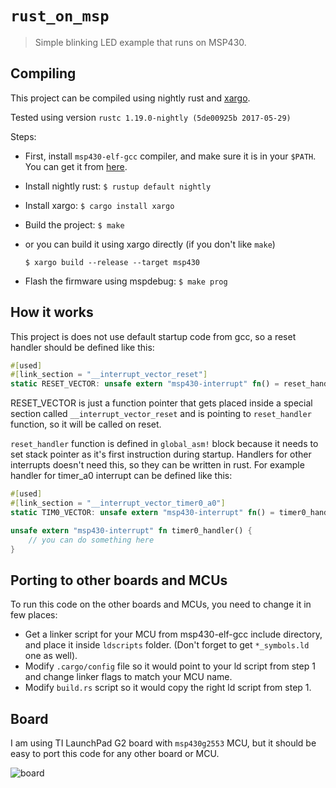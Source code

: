 # `rust_on_msp`

> Simple blinking LED example that runs on MSP430.

## Compiling

This project can be compiled using nightly rust and [xargo](https://github.com/japaric/xargo).

Tested using version `rustc 1.19.0-nightly (5de00925b 2017-05-29)`

Steps:
* First, install `msp430-elf-gcc` compiler, and make sure it is in your `$PATH`.
 You can get it from [here](http://software-dl.ti.com/msp430/msp430_public_sw/mcu/msp430/MSPGCC/latest/index_FDS.html).
* Install nightly rust: `$ rustup default nightly`
* Install xargo: `$ cargo install xargo`
* Build the project: `$ make`
* or you can build it using xargo directly (if you don't like `make`)

  `$ xargo build --release --target msp430`
* Flash the firmware using mspdebug: `$ make prog`

## How it works

This project is does not use default startup code from gcc, so a reset handler should be defined like this:
```rust
#[used]
#[link_section = "__interrupt_vector_reset"]
static RESET_VECTOR: unsafe extern "msp430-interrupt" fn() = reset_handler;
```
RESET_VECTOR is just a function pointer that gets placed inside a special section
called `__interrupt_vector_reset` and is pointing to `reset_handler` function,
so it will be called on reset.

`reset_handler` function is defined in `global_asm!` block because it needs to
set stack pointer as it's first instruction during startup. Handlers for other
interrupts doesn't need this, so they can be written in rust. For example
handler for timer_a0 interrupt can be defined like this:
```Rust
#[used]
#[link_section = "__interrupt_vector_timer0_a0"]
static TIM0_VECTOR: unsafe extern "msp430-interrupt" fn() = timer0_handler;

unsafe extern "msp430-interrupt" fn timer0_handler() {
    // you can do something here
}
```

## Porting to other boards and MCUs

To run this code on the other boards and MCUs, you need to change it in few places:
* Get a linker script for your MCU from msp430-elf-gcc include directory, and place it
  inside `ldscripts` folder. (Don't forget to get `*_symbols.ld` one as well).
* Modify `.cargo/config` file so it would point to your ld script from step 1 and change
  linker flags to match your MCU name.
* Modify `build.rs` script so it would copy the right ld script from step 1.

## Board

I am using TI LaunchPad G2 board with `msp430g2553` MCU, but it should be easy to port this code for any other board or MCU.

![board](https://github.com/pftbest/rust_on_msp/raw/master/board.jpg "TI LaunchPad G2")
